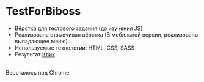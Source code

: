 # TestForBiboss
 - Вёрстка для тестового задания (до изучения JS)
 - Реализована отзывчивая вёрстка (В мобильной версии, реализовано выпадающее меню)
 - Используемые технологии: HTML, CSS, SASS
 - Результат [Клик](https://lovepuff-d.github.io/TestForBiboss/)

<br>
Версталось под Chrome
